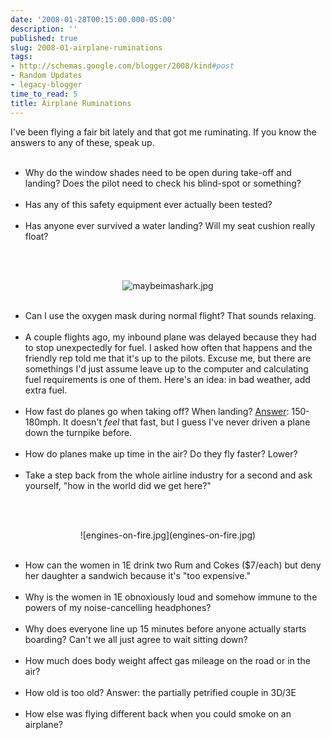 ```yaml
---
date: '2008-01-28T00:15:00.000-05:00'
description: ''
published: true
slug: 2008-01-airplane-ruminations
tags:
- http://schemas.google.com/blogger/2008/kind#post
- Random Updates
- legacy-blogger
time_to_read: 5
title: Airplane Ruminations
---
```


I've been flying a fair bit lately and that got me ruminating. If you know the answers to any of these, speak up.<br /><ul><br />	<li>Why do the window shades need to be open during take-off and landing? Does the pilot need to check his blind-spot or something?</li><br />	<li>Has any of this safety equipment ever actually been tested?</li><br />	<li>Has anyone ever survived a water landing? Will my seat cushion really float?</li><br /></ul><br /><p align="center">![maybeimashark.jpg](maybeimashark.jpg)</p>

<ul><br />	<li>Can I use the oxygen mask during normal flight? That sounds relaxing.</li><br />	<li>A couple flights ago, my inbound plane was delayed because they had to stop unexpectedly for fuel. I asked how often that happens and the friendly rep told me that it's up to the pilots. Excuse me, but there are somethings I'd just assume leave up to the computer and calculating fuel requirements is one of them. Here's an idea: in bad weather, add extra fuel.</li><br />	<li>How fast do planes go when taking off? When landing? <a href="http://www.aerospaceweb.org/question/performance/q0088.shtml" id="x5-t" target="_blank" title="Answer">Answer</a>: 150-180mph. It doesn't <span style="font-style: italic;">feel</span> that fast, but I guess I've never driven a plane down the turnpike before.</li><br />	<li>How do planes make up time in the air? Do they fly faster? Lower?</li><br />	<li>Take a step back from the whole airline industry for a second and ask yourself, "how in the world did we get here?"</li><br /></ul><br /><p align="center">![engines-on-fire.jpg](engines-on-fire.jpg)</p>

<ul><br />	<li>How can the women in 1E drink two Rum and Cokes ($7/each) but deny her daughter a sandwich because it's "too expensive."</li><br />	<li>Why is the women in 1E obnoxiously loud and somehow immune to the powers of my noise-cancelling headphones?</li><br />	<li>Why does everyone line up 15 minutes before anyone actually starts boarding? Can't we all just agree to wait sitting down?</li><br />	<li>How much does body weight affect gas mileage on the road or in the air?</li><br />	<li>How old is too old? Answer: the partially petrified couple in 3D/3E</li><br />	<li>How else was flying different back when you could smoke on an airplane?</li><br /></ul>